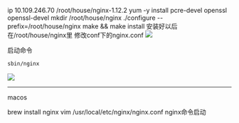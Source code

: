 ip 10.109.246.70
/root/house/nginx-1.12.2
yum -y install pcre-devel openssl openssl-devel
mkdir /root/house/nginx
./configure --prefix=/root/house/nginx
make && make install
安装好以后在/root/house/nginx里
修改conf下的nginx.conf
![](https://ws4.sinaimg.cn/large/006tKfTcly1fnhjnb3hc8j30a805d3yv.jpg)

启动命令
```bash
sbin/nginx
```
![](https://ws1.sinaimg.cn/large/006tKfTcly1fnhjotjupmj30hd02fmxt.jpg)

------


macos

brew install nginx
vim /usr/local/etc/nginx/nginx.conf
nginx命令启动